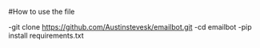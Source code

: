 #How to use the file

-git clone https://github.com/Austinstevesk/emailbot.git
-cd emailbot
-pip install requirements.txt